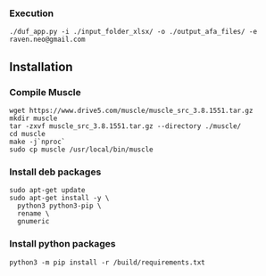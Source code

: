 ### Execution

```
./duf_app.py -i ./input_folder_xlsx/ -o ./output_afa_files/ -e raven.neo@gmail.com
```

## Installation


### Compile Muscle

```
wget https://www.drive5.com/muscle/muscle_src_3.8.1551.tar.gz
mkdir muscle
tar -zxvf muscle_src_3.8.1551.tar.gz --directory ./muscle/
cd muscle
make -j`nproc`
sudo cp muscle /usr/local/bin/muscle
```

### Install deb packages

```
sudo apt-get update
sudo apt-get install -y \
  python3 python3-pip \
  rename \
  gnumeric
```

### Install python packages

```
python3 -m pip install -r /build/requirements.txt
```
